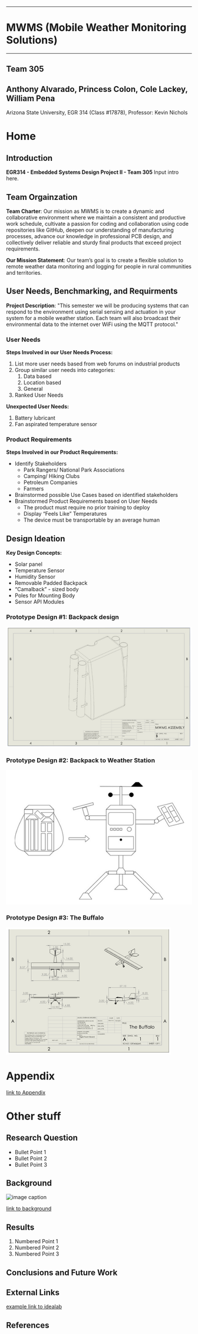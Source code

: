 
---
# MWMS (Mobile Weather Monitoring Solutions)
---
## Team 305
Anthony Alvarado, Princess Colon, Cole Lackey, William Pena
---

Arizona State University, EGR 314 (Class #17878), Professor: Kevin Nichols


# Home

## Introduction

**EGR314 - Embedded Systems Design Project II - Team 305**
Input intro here.

## Team Orgainzation

**Team Charter**: Our mission as MWMS is to create a dynamic and collaborative environment where we maintain a consistent and productive work schedule, cultivate a passion for coding and collaboration using code repositories like GitHub, deepen our understanding of manufacturing processes, advance our knowledge in professional PCB design, and collectively deliver reliable and sturdy final products that exceed project requirements.

**Our Mission Statement**: Our team’s goal is to create a flexible solution to remote weather data monitoring and logging for people in rural communities and territories.


## User Needs, Benchmarking, and Requirments

**Project Description**: "This semester we will be producing systems that can respond to the environment using serial sensing and actuation in your system for a mobile weather station. Each team will also broadcast their environmental data to the internet over WiFi using the MQTT protocol."

### User Needs

**Steps Involved in our User Needs Process:**
1. List more user needs based from web forums on industrial products
2. Group similar user needs into categories: 
    1. Data based
    2. Location based
    3. General
3. Ranked User Needs

**Unexpected User Needs:** 
1. Battery lubricant
2. Fan aspirated temperature sensor

### Product Requirements

**Steps Involved in our Product Requirements:**

* Identify Stakeholders
    * Park Rangers/ National Park Associations
    * Camping/ Hiking Clubs
    * Petroleum Companies
    * Farmers
* Brainstormed possible Use Cases based on identified stakeholders
* Brainstormed Product Requirements based on User Needs
    * The product must require no prior training to deploy
    * Display “Feels Like” Temperatures
    * The device must be transportable by an average human


## Design Ideation

**Key Design Concepts:** 
* Solar panel
* Temperature Sensor
* Humidity Sensor
* Removable Padded Backpack
* “Camalback” - sized body
* Poles for Mounting Body
* Sensor API Modules

### Prototype Design #1: Backpack design 

![Alt text](pictures/prototype_1a.png)

### Prototype Design #2: Backpack to Weather Station

![Alt text](pictures/prototype_2.png)

### Prototype Design #3: The Buffalo

![Alt text](pictures/prototype_3a.png)


# Appendix

[link to Appendix](/appendix)


# Other stuff

## Research Question

* Bullet Point 1
* Bullet Point 2
* Bullet Point 3

## Background

![image caption](https://idealab.asu.edu/assets/images/research/jumper1.png)

[link to background](/background)

## Results

1. Numbered Point 1
1. Numbered Point 2
1. Numbered Point 3

## Conclusions and Future Work

## External Links

[example link to idealab](https://idealab.asu.edu)


## References
